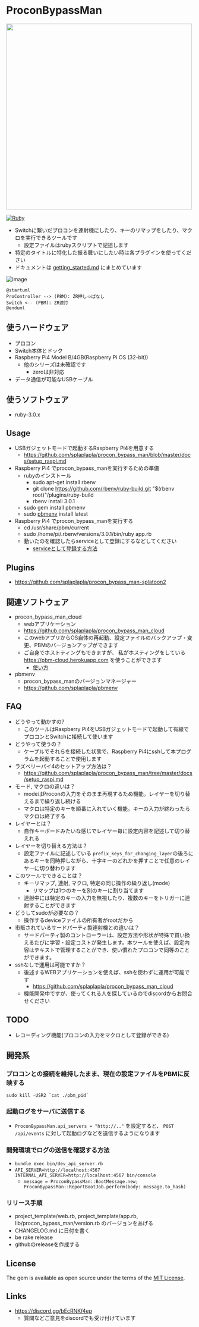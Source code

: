 # ProconBypassMan
<img src="https://user-images.githubusercontent.com/1664497/151661582-3a1e8ce9-6c38-4754-8075-7a4453b3109a.jpg" width="500px">

[![Ruby](https://github.com/splaplapla/procon_bypass_man/actions/workflows/ruby.yml/badge.svg?branch=master)](https://github.com/splaplapla/procon_bypass_man/actions/workflows/ruby.yml)

* Switchに繋いだプロコンを連射機にしたり、キーのリマップをしたり、マクロを実行できるツールです
    * 設定ファイルはrubyスクリプトで記述します
* 特定のタイトルに特化した振る舞いにしたい時は各プラグインを使ってください
* ドキュメントは [getting_started.md](docs/getting_started.md) にまとめています

![image](https://user-images.githubusercontent.com/1664497/123414210-942f6980-d5ee-11eb-8192-955bd9e37e0b.png)

```
@startuml
ProController --> (PBM): ZR押しっぱなし
Switch <-- (PBM): ZR連打
@enduml
```

## 使うハードウェア
* プロコン
* Switch本体とドック
* Raspberry Pi4 Model B/4GB(Raspberry Pi OS (32-bit))
    * 他のシリーズは未確認です
        * zeroは非対応
* データ通信が可能なUSBケーブル

## 使うソフトウェア
* ruby-3.0.x

## Usage
* USBガジェットモードで起動するRaspberry Pi4を用意する
  * https://github.com/splaplapla/procon_bypass_man/blob/master/docs/setup_raspi.md
* Raspberry Pi4 でprocon_bypass_manを実行するための準備
  * rubyのインストール
    * sudo apt-get install rbenv
    * git clone https://github.com/rbenv/ruby-build.git "$(rbenv root)"/plugins/ruby-build
    * rbenv install 3.0.1
  * sudo gem install pbmenv
  * sudo [pbmenv](https://github.com/splaplapla/pbmenv) install latest
* Raspberry Pi4 でprocon_bypass_manを実行する
  * cd /usr/share/pbm/current
  * sudo /home/pi/.rbenv/versions/3.0.1/bin/ruby app.rb
  * 動いたのを確認したらserviceとして登録にするなどしてください
    * [serviceとして登録する方法](https://github.com/splaplapla/procon_bypass_man/tree/master/project_template#systemd%E3%82%92%E4%BD%BF%E3%81%A3%E3%81%A6%E3%82%B5%E3%83%BC%E3%83%93%E3%82%B9%E3%81%AB%E7%99%BB%E9%8C%B2%E3%81%99%E3%82%8B%E6%96%B9%E6%B3%95)

## Plugins
* https://github.com/splaplapla/procon_bypass_man-splatoon2

## 関連ソフトウェア
* procon_bypass_man_cloud
  * webアプリケーション
  * https://github.com/splaplapla/procon_bypass_man_cloud
  * このwebアプリからOS自体の再起動、設定ファイルのバックアップ・変更、PBMのバージョンアップができます
  * ご自身でホストティングもできますが、 私がホスティングをしている https://pbm-cloud.herokuapp.com を使うことができます
      * [使い方](https://pbm-cloud.herokuapp.com/faq)
* pbmenv
  * procon_bypass_manのバージョンマネージャー
  * https://github.com/splaplapla/pbmenv

## FAQ
* どうやって動かすの?
    * このツールはRaspberry Pi4をUSBガジェットモードで起動して有線でプロコンとSwitchに接続して使います
* どうやって使うの？
    * ケーブルでそれらを接続した状態で、Raspberry Pi4にsshして本プログラムを起動することで使用します
* ラズベリーパイ4のセットアップ方法は？
    * https://github.com/splaplapla/procon_bypass_man/tree/master/docs/setup_raspi.md
* モード, マクロの違いは？
    * modeはProconの入力をそのまま再現するため機能。レイヤーを切り替えるまで繰り返し続ける
    * マクロは特定のキーを順番に入れていく機能。キーの入力が終わったらマクロは終了する
* レイヤーとは？
    * 自作キーボードみたいな感じでレイヤー毎に設定内容を記述して切り替えれる
* レイヤーを切り替える方法は？
    * 設定ファイルに記述している `prefix_keys_for_changing_layer`の後ろにあるキーを同時押しながら、十字キーのどれかを押すことで任意のレイヤーに切り替わります
* このツールでできることは？
    * キーリマップ, 連射, マクロ, 特定の同じ操作の繰り返し(mode)
        * リマップは1つのキーを別のキーに割り当てます
    * 連射中には特定のキーの入力を無視したり、複数のキーをトリガーに連射することができます
* どうしてsudoが必要なの？
    * 操作するdeviceファイルの所有者がrootだから
* 市販されているサードパーティ製連射機との違いは？
    * サードパーティ製のコントローラーは、設定方法や形状が特殊で買い換えるたびに学習・設定コストが発生します。本ツールを使えば、設定内容はテキストで管理することができ、使い慣れたプロコンで同等のことができます。
* sshなしで運用は可能ですか？
    * 後述するWEBアプリケーションを使えば、sshを使わずに運用が可能です
        * https://github.com/splaplapla/procon_bypass_man_cloud
    * 機能開発中ですが、使ってくれる人を探しているのでdiscordからお問合せください

## TODO
* レコーディング機能(プロコンの入力をマクロとして登録ができる)

## 開発系
### プロコンとの接続を維持したまま、現在の設定ファイルをPBMに反映する
```shell
sudo kill -USR2 `cat ./pbm_pid`
```

### 起動ログをサーバに送信する
* `ProconBypassMan.api_servers = "http://.."` を設定すると、 `POST /api/events` に対して起動ログなどを送信するようになります

### 開発環境でログの送信を確認する方法
* `bundle exec bin/dev_api_server.rb`
* `API_SERVER=http://localhost:4567 INTERNAL_API_SERVER=http://localhost:4567 bin/console`
  * `message = ProconBypassMan::BootMessage.new; ProconBypassMan::ReportBootJob.perform(body: message.to_hash)`

### リリース手順
* project_template/web.rb, project_template/app.rb, lib/procon_bypass_man/version.rb のバージョンをあげる
* CHANGELOG.md に日付を書く
* be rake release
* githubのreleaseを作成する

## License

The gem is available as open source under the terms of the [MIT License](https://opensource.org/licenses/MIT).

## Links
* https://discord.gg/bEcRNKf4ep
  * 質問などご意見をdiscordでも受け付けています
